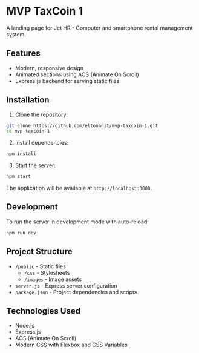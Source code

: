 # MVP TaxCoin 1

A landing page for Jet HR - Computer and smartphone rental management system.

## Features

- Modern, responsive design
- Animated sections using AOS (Animate On Scroll)
- Express.js backend for serving static files

## Installation

1. Clone the repository:
```bash
git clone https://github.com/eltonanit/mvp-taxcoin-1.git
cd mvp-taxcoin-1
```

2. Install dependencies:
```bash
npm install
```

3. Start the server:
```bash
npm start
```

The application will be available at `http://localhost:3000`.

## Development

To run the server in development mode with auto-reload:
```bash
npm run dev
```

## Project Structure

- `/public` - Static files
  - `/css` - Stylesheets
  - `/images` - Image assets
- `server.js` - Express server configuration
- `package.json` - Project dependencies and scripts

## Technologies Used

- Node.js
- Express.js
- AOS (Animate On Scroll)
- Modern CSS with Flexbox and CSS Variables
